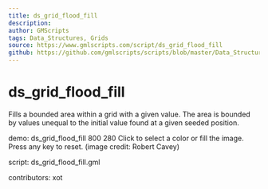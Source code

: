 ```yaml
---
title: ds_grid_flood_fill
description: 
author: GMScripts
tags: Data_Structures, Grids
source: https://www.gmlscripts.com/script/ds_grid_flood_fill
github: https://github.com/gmlscripts/scripts/blob/master/Data_Structures/Grids/ds_grid_flood_fill.gml
---
```


ds_grid_flood_fill
==================

Fills a bounded area within a grid with a given value.
The area is bounded by values unequal to the initial
value found at a given seeded position.

demo: ds_grid_flood_fill 800 280
Click to select a color or fill the image. Press any key to reset. (image credit: Robert Cavey)

script: ds_grid_flood_fill.gml

contributors: xot
